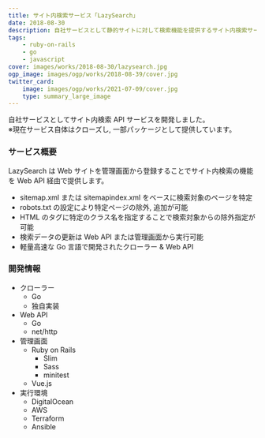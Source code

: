 ```yaml
---
title: サイト内検索サービス「LazySearch」
date: 2018-08-30
description: 自社サービスとして静的サイトに対して検索機能を提供するサイト内検索サービスを開発しました。
tags:
    - ruby-on-rails
    - go
    - javascript
cover: images/works/2018-08-30/lazysearch.jpg
ogp_image: images/ogp/works/2018-08-39/cover.jpg
twitter_card:
    image: images/ogp/works/2021-07-09/cover.jpg
    type: summary_large_image
---
```


自社サービスとしてサイト内検索 API サービスを開発しました。<br>
※現在サービス自体はクローズし, 一部パッケージとして提供しています。

<!--more-->

### サービス概要

LazySearch は Web サイトを管理画面から登録することでサイト内検索の機能を Web API 経由で提供します。

- sitemap.xml または sitemapindex.xml をベースに検索対象のページを特定
- robots.txt の設定により特定ページの除外, 追加が可能
- HTML のタグに特定のクラス名を指定することで検索対象からの除外指定が可能
- 検索データの更新は Web API または管理画面から実行可能
- 軽量高速な Go 言語で開発されたクローラー & Web API

### 開発情報

- クローラー
    - Go 
    - 独自実装
- Web API
    - Go
    - net/http
- 管理画面
    - Ruby on Rails
        - Slim
        - Sass
        - minitest
    - Vue.js
- 実行環境
    - DigitalOcean
    - AWS
    - Terraform
    - Ansible
